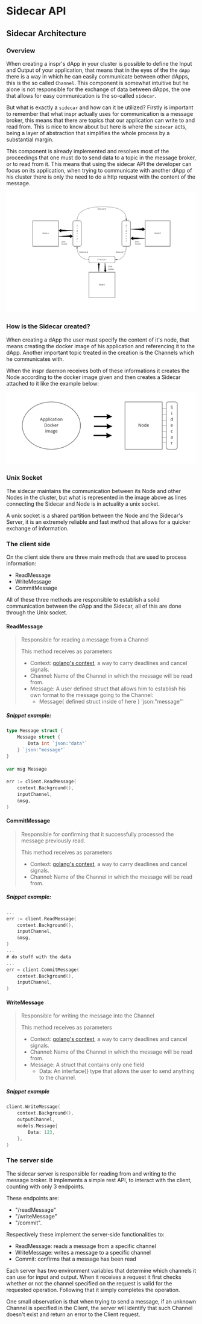 # Sidecar API

## Sidecar Architecture

### Overview

When creating a inspr's dApp in your cluster is possible to define the Input and Output of your application, that means that in the eyes of the the `dApp` there is a way in which he can easily communicate between other dApps, this is the so called `Channel`. This component is somewhat intuitive but he alone is not responsible for the exchange of data between dApps, the one that allows for easy communication is the so-called `sidecar`.

But what is exactly a `sidecar` and how can it be utilized? Firstly is important to remember that what inspr actually uses for communication is a message broker, this means that there are topics that our application can write to and read from. This is nice to know about but here is where the `sidecar` acts, being a layer of abstraction that simplifies the whole process by a substantial margin.

This component is already implemented and resolves most of the proceedings that one must do to send data to a topic in the message broker, or to read from it. This means that using the sidecar API the developer can focus on its application, when trying to communicate with another dApp of his cluster there is only the need to do a http request with the content of the message.

![overview](img/sidecar.png)

### How is the Sidecar created?

When creating a dApp the user must specify the content of it's node, that means creating the docker image of his application and referencing it to the dApp. Another important topic treated in the creation is the Channels which he communicates with.

When the inspr daemon receives both of these informations it creates the Node according to the docker image given and then creates a Sidecar attached to it like the example below:

![sidecar](img/node_sidecar.png )


### Unix Socket

The sidecar maintains the communication between its Node and other Nodes in the cluster, but what is represented in the image above as lines connecting the Sidecar and Node is in actuality a unix socket.

A unix socket is a shared partition between the Node and the Sidecar's Server, it is an extremely reliable and fast method that allows for a quicker exchange of information.

### The client side

On the client side there are three main methods that are used to process information:

 - ReadMessage
 - WriteMessage
 - CommitMessage

All of these three methods are responsible to establish a solid communication between the dApp and the Sidecar, all of this are done through the Unix socket.


#### ReadMessage
> Responsible for reading a message from a Channel
> 
> This method receives as parameters
>- Context: [golang's context](https://golang.org/pkg/context/), a way to carry deadlines and cancel signals.
>- Channel: Name of the Channel in which the message will be read from.
>- Message: A user defined struct that allows him to establish his own format to the message going to the Channel:
>    - Message{ defined struct inside of here } 'json:"message"'

##### Snippet example:
```go
type Message struct {
    Message struct {
        Data int `json:"data"`
    } `json:"message"`    
}

var msg Message

err := client.ReadMessage(
    context.Background(),
    inputChannel,
    &msg,
)
```

#### CommitMessage

> Responsible for confirming that it successfully processed the message previously read.
> 
>This method receives as parameters
>- Context: [golang's context](https://golang.org/pkg/context/), a way to carry deadlines and cancel signals.
>- Channel: Name of the Channel in which the message will be read from.

##### Snippet example:
```go
...
err := client.ReadMessage(
    context.Background(),
    inputChannel,
    &msg,
)
...
# do stuff with the data
...
err = client.CommitMessage(
    context.Background(),
    inputChannel,
)
```


#### WriteMessage
> Responsible for writing the message into the Channel
>
>This method receives as parameters
>- Context: [golang's context](https://golang.org/pkg/context/), a way to carry deadlines and cancel signals.
>- Channel: Name of the Channel in which the message will be read from.
>- Message: A struct that contains only one field
>    - Data: An interface{} type that allows the user to send anything to the channel.

##### Snippet example
```go
client.WriteMessage(
    context.Background(),
    outputChannel,
    models.Message{
        Data: 123,
    },
)
```

### The server side

The sidecar server is responsible for reading from and writing to the message broker. It implements a simple rest API, to interact with the client, counting with only 3 endpoints. 

These endpoints are: 
- "/readMessage"
- "/writeMessage"
- "/commit".
 
Respectively these implement the server-side functionalities to: 
- ReadMessage: reads a message from a specific channel
- WriteMessage: writes a message to a specific channel
- Commit: confirms that a message has been read

Each server has two environment variables that determine which channels it can use for input and output. When it receives a request it first checks whether or not the channel specified on the request is valid for the requested operation. Following that it simply completes the operation.

One small observation is that when trying to send a message, if an unknown Channel is specified in the Client, the server will identify that such Channel doesn't exist and return an error to the Client request.
